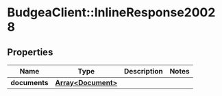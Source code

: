 # BudgeaClient::InlineResponse20028

## Properties
Name | Type | Description | Notes
------------ | ------------- | ------------- | -------------
**documents** | [**Array&lt;Document&gt;**](Document.md) |  | 


